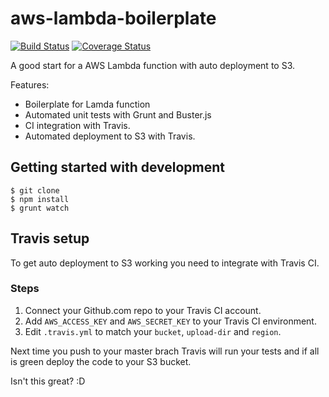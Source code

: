 # aws-lambda-boilerplate
[![Build Status](https://travis-ci.org/5orenso/aws-lambda-boilerplate.svg?branch=master)](https://travis-ci.org/5orenso/aws-lambda-boilerplate)
[![Coverage Status](https://coveralls.io/repos/github/5orenso/aws-lambda-boilerplate/badge.svg?branch=master)](https://coveralls.io/github/5orenso/aws-lambda-boilerplate?branch=master)

A good start for a AWS Lambda function with auto deployment to S3.

Features:
* Boilerplate for Lamda function
* Automated unit tests with Grunt and Buster.js
* CI integration with Travis.
* Automated deployment to S3 with Travis.


## Getting started with development
```
$ git clone
$ npm install
$ grunt watch
```

## Travis setup
To get auto deployment to S3 working you need to integrate with Travis CI.

### Steps
1. Connect your Github.com repo to your Travis CI account. 
2. Add `AWS_ACCESS_KEY` and `AWS_SECRET_KEY` to your Travis CI environment. 
3. Edit `.travis.yml` to match your `bucket`, `upload-dir` and `region`.

Next time you push to your master brach Travis will run your tests and if all is green deploy the code to your S3 bucket.

Isn't this great? :D
